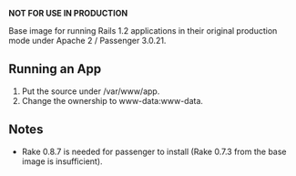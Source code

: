 **NOT FOR USE IN PRODUCTION**

Base image for running Rails 1.2 applications in their original production mode
under Apache 2 / Passenger 3.0.21.

## Running an App

1. Put the source under /var/www/app.
2. Change the ownership to www-data:www-data.

## Notes

* Rake 0.8.7 is needed for passenger to install (Rake 0.7.3 from the base image
  is insufficient).

